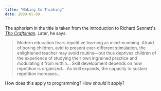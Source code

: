 ```yaml
---
title: "Making Is Thinking"
date: 2009-05-09
---
```

The aphorism in the title is taken from the introduction to Richard Sennett's <a href="http://www.amazon.com/Craftsman-Prof-Richard-Sennett/dp/0300119097"><em>The Craftsman</em></a>.  Later, he says:
<blockquote>Modern education fears repetitive learning as mind-numbing. Afraid of boring children, avid to present ever-different stimulation, the enlightened teacher may avoid routine—but thus deprives children of the experience of studying their own ingrained practice and modulating it from within… Skill development depends on how repetition is organized… As skill expands, the capacity to sustain repetition increases…</blockquote>
How does this apply to programming?  How <em>should</em> it apply?
